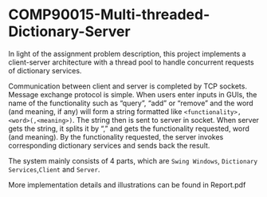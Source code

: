 # COMP90015-Multi-threaded-Dictionary-Server

In light of the assignment problem description, this project implements a client-server architecture with a thread pool to handle concurrent requests of dictionary services. 

Communication between client and server is completed by TCP sockets. Message exchange protocol is simple. When users enter inputs in GUIs, the name of the functionality such as “query”, “add” or “remove” and the word (and meaning, if any) will form a string formatted like ```<functionality>,<word>(,<meaning>)```. The string then is sent to server in socket. When server gets the string, it splits it by “,” and gets the functionality requested, word (and meaning). By the functionality requested, the server invokes corresponding dictionary services and sends back the result.

The system mainly consists of 4 parts, which are ```Swing Windows```, ```Dictionary Services```,```Client``` and ```Server```. 

More implementation details and illustrations can be found in Report.pdf

